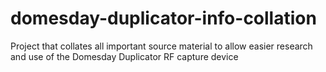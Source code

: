 # domesday-duplicator-info-collation
Project that collates all important source material to allow easier research and use of the Domesday Duplicator RF capture device 
